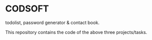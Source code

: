 # CODSOFT
todolist,
password generator &
contact book.

This repository contains the code of the above three projects/tasks.
